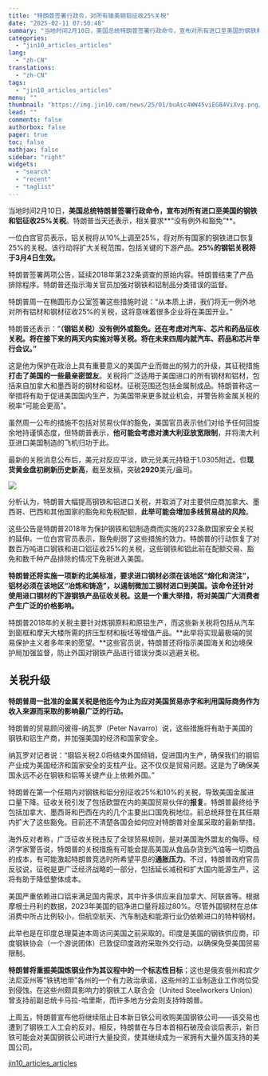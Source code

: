 ```yaml
---
title: "特朗普签署行政令，对所有输美钢铝征收25%关税"
date: "2025-02-11 07:50:48"
summary: "当地时间2月10日，美国总统特朗普签署行政命令，宣布对所有进口至美国的钢铁和铝征收25%关税。特朗普..."
categories:
  - "jin10_articles_articles"
lang:
  - "zh-CN"
translations:
  - "zh-CN"
tags:
  - "jin10_articles_articles"
menu: ""
thumbnail: "https://img.jin10.com/news/25/01/buAic4WW45viEGB4ViXvg.png/lite"
lead: ""
comments: false
authorbox: false
pager: true
toc: false
mathjax: false
sidebar: "right"
widgets:
  - "search"
  - "recent"
  - "taglist"
---
```


当地时间2月10日，**美国总统特朗普签署行政命令，宣布对所有进口至美国的钢铁和铝征收25%关税**。特朗普当天还表示，相关要求**“没有例外和豁免”**。

一位白宫官员表示，铝关税将从10%上调至25%，将对所有国家的钢铁进口恢复25%的关税。该行动将扩大关税范围，包括关键的下游产品。**25%的钢铝关税将于3月4日生效。**

特朗普签署两项公告，延续2018年第232条调查的原始内容。特朗普结束了产品排除程序。特朗普还指示海关官员加强对钢铁和铝制品分类错误的监督。

特朗普周一在椭圆形办公室签署这些措施时说：“从本质上讲，我们将无一例外地对所有铝材和钢材征收25%的关税，这将意味着很多企业将在美国开业。”

特朗普还表示：“**（钢铝关税）没有例外或豁免。还在考虑对汽车、芯片和药品征收关税。将在接下来的两天内实施对等关税。将在未来四周内就汽车、药品和芯片举行会议。”**

这是他为保护在政治上具有重要意义的美国产业而做出的努力的升级，其征税措施**打击了美国的一些最亲密盟友**。关税将广泛适用于美国进口的所有钢材和铝材，包括来自加拿大和墨西哥的钢材和铝材。征税范围还包括金属制成品。特朗普称这一举措将有助于促进美国国内生产，为美国带来更多就业机会，并警告称金属关税的税率“可能会更高”。

虽然周一公布的措施不包括对贸易伙伴的豁免，美国官员表示他们对给予任何回旋余地持谨慎态度，但特朗普表示，**他可能会考虑对澳大利亚放宽限制**，并将澳大利亚进口美国制造的飞机归功于此。

最新的关税消息公布后，美元对反应平淡，欧元兑美元持稳于1.0305附近。但**现货黄金盘初刷新历史新高**，截至发稿，突破**2920**美元/盎司。

![](https://img.jin10.com/news/25/02/rajzXIAhdd1NQUsdz25wl.png)




分析认为，特朗普大幅提高钢铁和铝进口关税，并取消了对主要供应商加拿大、墨西哥、巴西和其他国家的豁免和免税配额，**此举可能会增加多线贸易战的风险**。

这些公告是特朗普2018年为保护钢铁和铝制造商而实施的232条款国家安全关税的延伸。一位白宫官员表示，豁免削弱了这些措施的效力。特朗普的行动恢复了对数百万吨进口钢铁和进口铝征收25%的关税，这些钢铁和铝此前在配额交易、豁免和数千种产品排除的情况下免税进入美国。

**特朗普还将实施一项新的北美标准，要求进口钢材必须在该地区“熔化和浇注”，铝材必须在该地区“冶炼和铸造”，以遏制微加工钢材进口到美国。该命令还针对使用进口钢材的下游钢铁产品征收关税。这是一个重大举措，将对美国广大消费者产生广泛的价格影响。**

特朗普2018年的关税主要针对炼钢原料和原铝生产，而这些新关税将包括从汽车到窗框和摩天大楼所需的挤压型材和板坯等增值产品。**此举将实现最极端的贸易保护主义者多年来的愿望。**这些官员说，特朗普还将指示美国海关和边境保护局加强监督，防止外国对钢铁产品进行错误分类以逃避关税。

关税升级
----

**特朗普周一批准的金属关税是他迄今为止为应对美国贸易赤字和利用国际商务作为收入来源而采取的影响最广泛的行动。** 

特朗普的贸易顾问彼得-纳瓦罗（Peter Navarro）说，这些措施将有助于美国的钢铁和铝生产商，并加强美国的经济和国家安全。

纳瓦罗对记者说：“钢铝关税2.0将结束外国倾销，促进国内生产，确保我们的钢铝产业成为美国经济和国家安全的支柱产业。这不仅仅是贸易问题。这是为了确保美国永远不必在钢铁和铝等关键产业上依赖外国。”

特朗普在第一个任期内对钢铁和铝分别征收25%和10%的关税，导致美国金属进口量下降。征收关税引发了包括欧盟在内的美国贸易伙伴的**报复**。特朗普最终给予包括加拿大、墨西哥和巴西在内的几个主要出口国免税地位。前总统拜登在其任期内扩大了这些豁免。目前还不清楚各国会如何应对特朗普对金属采取的最新举措。

海外反对者称，广泛征收关税违反了全球贸易规则，是对美国海外盟友的侮辱。经济学家警告说，特朗普的关税措施有可能会提高美国从食品杂货到汽油等一切商品的成本，有可能激起特朗普竞选时所希望平息的**通胀压力**。不过，特朗普政府官员反驳说，征税是更广泛经济战略的一部分，包括延长减税和扩大国内能源生产，这将有助于降低整体成本。

美国严重依赖进口铝来满足国内需求，其中许多供应来自加拿大、阿联酋等。根据摩根士丹利的数据，2023年美国的铝净进口量将超过80%。尽管外国钢材在总体消费中所占比例较小，但航空航天、汽车制造和能源行业仍依赖进口的特种钢材。

此举也是在印度总理莫迪本周访问美国之前采取的。印度是美国的钢铁供应商，印度钢铁协会（一个游说团体）已敦促印度政府采取外交行动，以确保免受美国贸易限制。

**特朗普将重振美国炼钢业作为其议程中的一个标志性目标**；这也是俄亥俄州和宾夕法尼亚州等“铁锈地带”各州的一个有力政治承诺，这些州的工业制造业工作岗位受到侵蚀。在这些州颇具影响力的钢铁工人联合会（United Steelworkers Union）曾支持前副总统卡马拉-哈里斯，而许多地方分会则支持特朗普。

上周五，特朗普宣布他将继续阻止日本新日铁公司收购美国钢铁公司——该交易也遭到了钢铁工人工会的反对。相反，特朗普在与日本首相石破茂会谈后表示，新日铁可能会对美国钢铁公司进行大量投资，使其继续成为一家拥有大量外国支持的美国公司。

[jin10_articles_articles](https://xnews.jin10.com/details/162491)
